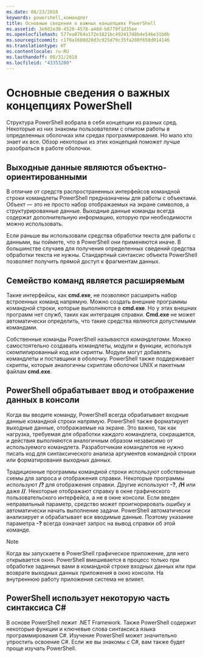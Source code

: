```yaml
---
ms.date: 08/23/2018
keywords: powershell,командлет
title: Основные сведения о важных концепциях PowerShell
ms.assetid: 3e601e38-4520-4578-a48d-b6779f1d35ee
ms.openlocfilehash: 577ea0764a172e1821bc492417d8b4e546e31b0b
ms.sourcegitcommit: c170a1608d20d3c925d79c35fa208f650d014146
ms.translationtype: HT
ms.contentlocale: ru-RU
ms.lasthandoff: 08/31/2018
ms.locfileid: "43353200"
---
```

# <a name="understanding-important-powershell-concepts"></a>Основные сведения о важных концепциях PowerShell

Структура PowerShell вобрала в себя концепции из разных сред. Некоторые из них знакомы пользователям с опытом работы в определенных оболочках или средах программирования. Но мало кто знает их все. Обзор некоторых из этих концепций поможет лучше разобраться в работе оболочки.

## <a name="output-is-object-based"></a>Выходные данные являются объектно-ориентированными

В отличие от средств распространенных интерфейсов командной строки командлеты PowerShell предназначены для работы с объектами.
Объект — это не просто набор отображаемых на экране символов, а структурированные данные. Выходные данные команды всегда содержат дополнительную информацию, которую при необходимости можно использовать.

Если раньше вы использовали средства обработки текста для работы с данными, вы поймете, что в PowerShell они применяются иначе. В большинстве случаев для получения определенных сведений средства обработки текста не нужны. Стандартный синтаксис объекта PowerShell позволяет получить прямой доступ к фрагментам данных.

## <a name="the-command-family-is-extensible"></a>Семейство команд является расширяемым

Такие интерфейсы, как **cmd.exe**, не позволяют расширить набор встроенных команд напрямую. Можно создать внешние программы командной строки, которые выполняются в **cmd.exe**. Но у этих внешних программ нет служб, таких как интеграция справки. **Cmd.exe** не может автоматически определить, что такие средства являются допустимыми командами.

Собственные команды PowerShell называются *командлетами*. Можно самостоятельно создавать командлеты, модули и функции, используя скомпилированный код или скрипты. Модули могут добавлять командлеты и поставщики в оболочку. PowerShell также поддерживает скрипты, которые аналогичны скриптам оболочки UNIX и пакетным файлам **cmd.exe**.

## <a name="powershell-handles-console-input-and-display"></a>PowerShell обрабатывает ввод и отображение данных в консоли

Когда вы вводите команду, PowerShell всегда обрабатывает входные данные командной строки напрямую. PowerShell также форматирует выходные данные, отображаемые на экране. Это важно, так как нагрузка, требуемая для обработки каждого командлета, сокращается, и действия выполняются аналогичным образом независимо от используемого командлета. Разработчикам командлетов не нужно писать код для синтаксического анализа аргументов командной строки или форматирования выходных данных.

Традиционные программы командной строки используют собственные схемы для запроса и отображения справки. Некоторые программы используют **/?** для отображения справки. Другие используют **-?**, **/H** или даже **//**. Некоторые отображают справку в окне графического пользовательского интерфейса, а не в окне консоли. Если введен неправильный параметр, средство может проигнорировать ошибку и автоматически начать выполнение задачи.
PowerShell автоматически анализирует и обрабатывает все вводимые данные. Поэтому указание параметра **-?** всегда означает запрос на вывод справки об этой команде.

> [!NOTE]
> Когда вы запускаете в PowerShell графическое приложение, для него открывается окно.
> PowerShell вмешивается в процесс только при обработке заданных вами в командной строке входных данных или при возврате выходных данных приложения в окно консоли. На внутреннюю работу приложения система не влияет.

## <a name="powershell-uses-some-c-syntax"></a>PowerShell использует некоторую часть синтаксиса C#

В основе PowerShell лежит .NET Framework. Также PowerShell содержит некоторые функции и ключевые слова синтаксиса языка программирования C#. Изучение PowerShell может значительно упростить освоение C#. Если же вы знакомы с C#, вам также будет проще изучать PowerShell.